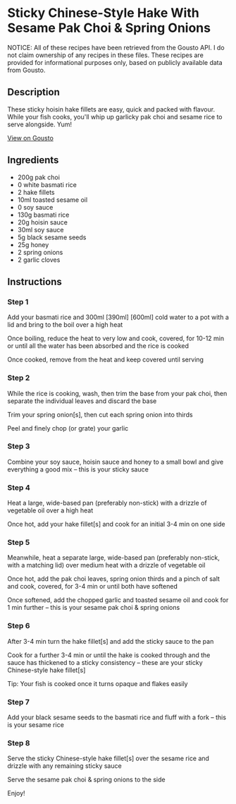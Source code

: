 # Sticky Chinese-Style Hake With Sesame Pak Choi & Spring Onions

NOTICE: All of these recipes have been retrieved from the Gousto API. I do not claim ownership of any recipes in these files. These recipes are provided for informational purposes only, based on publicly available data from Gousto.

## Description

These sticky hoisin hake fillets are easy, quick and packed with flavour. While your fish cooks, you'll whip up garlicky pak choi and sesame rice to serve alongside. Yum!

[View on Gousto](https://www.gousto.co.uk/recipes/cookbook/sticky-chinese-style-hake-with-sesame-pak-choi-spring-onions)

## Ingredients

- 200g pak choi
- 0 white basmati rice
- 2 hake fillets
- 10ml toasted sesame oil
- 0 soy sauce
- 130g basmati rice
- 20g hoisin sauce
- 30ml soy sauce
- 5g black sesame seeds
- 25g honey
- 2 spring onions
- 2 garlic cloves

## Instructions


### Step 1

Add your basmati rice and 300ml <span class="text-purple">[390ml]</span> <span class="text-danger">[600ml]</span> cold water to a pot with a lid and bring to the boil over a high heat

Once boiling, reduce the heat to very low and cook, covered, for 10-12 min or until all the water has been absorbed and the rice is cooked

Once cooked, remove from the heat and keep covered until serving


### Step 2

While the rice is cooking, wash, then trim the base from your pak choi, then separate the individual leaves and discard the base

Trim your spring onion[s], then cut each spring onion into thirds

Peel and finely chop (or grate) your garlic


### Step 3

Combine your soy sauce, hoisin sauce and honey to a small bowl and give everything a good mix – this is your sticky sauce


### Step 4

Heat a large, wide-based pan (preferably non-stick) with a drizzle of vegetable oil over a high heat

Once hot, add your hake fillet[s] and cook for an initial 3-4 min on one side


### Step 5

Meanwhile, heat a separate large, wide-based pan (preferably non-stick, with a matching lid) over medium heat with a drizzle of vegetable oil

Once hot, add the pak choi leaves, spring onion thirds and a pinch of salt and cook, covered, for 3-4 min or until both have softened

Once softened, add the chopped garlic and toasted sesame oil and cook for 1 min further – this is your sesame pak choi & spring onions


### Step 6

After 3-4 min turn the hake fillet[s] and add the sticky sauce to the pan

Cook for a further 3-4 min or until the hake is cooked through and the sauce has thickened to a sticky consistency – these are your sticky Chinese-style hake fillet[s]

Tip: Your fish is cooked once it turns opaque and flakes easily


### Step 7

Add your black sesame seeds to the basmati rice and fluff with a fork – this is your sesame rice

### Step 8

Serve the sticky Chinese-style hake fillet[s] over the sesame rice and drizzle with any remaining sticky sauce

Serve the sesame pak choi & spring onions to the side

Enjoy!

